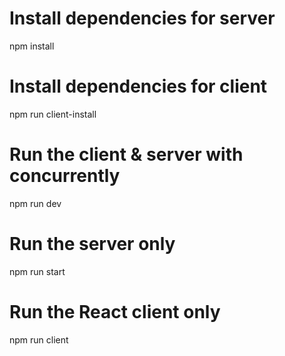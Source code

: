 # Install dependencies for server
npm install

# Install dependencies for client
npm run client-install

# Run the client & server with concurrently
npm run dev

# Run the server only
npm run start

# Run the React client only
npm run client

